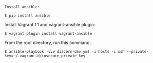 	Install ansible:

	$ pip install ansible

Install Vagrant 1.1 and vagrant-ansible plugin:

	$ vagrant plugin install vagrant-ansible

From the root directory, run this command:

	$ ansible-playbook -vvv discern-dev.yml -i hosts -c ssh --private-key=~/.vagrant.d/insecure_private_key

